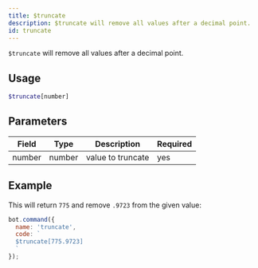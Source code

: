 ```yaml
---
title: $truncate 
description: $truncate will remove all values after a decimal point.
id: truncate
---
```


`$truncate` will remove all values after a decimal point.

## Usage

```php
$truncate[number]
```

## Parameters 


| Field  | Type   | Description       | Required |
| ------ | ------ | ----------------- | -------- |
| number | number | value to truncate | yes      |


## Example

This will return `775` and remove `.9723` from the given value:

```javascript
bot.command({
  name: 'truncate',
  code: `
  $truncate[775.9723]
  `
});
```